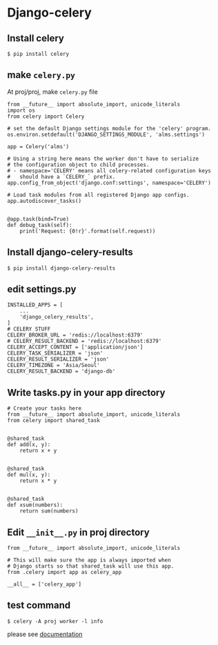 # Django-celery

## Install celery
```
$ pip install celery
```

## make `celery.py`
At proj/proj, make `celery.py` file
```
from __future__ import absolute_import, unicode_literals
import os
from celery import Celery

# set the default Django settings module for the 'celery' program.
os.environ.setdefault('DJANGO_SETTINGS_MODULE', 'alms.settings')

app = Celery('alms')

# Using a string here means the worker don't have to serialize
# the configuration object to child processes.
# - namespace='CELERY' means all celery-related configuration keys
#   should have a `CELERY_` prefix.
app.config_from_object('django.conf:settings', namespace='CELERY')

# Load task modules from all registered Django app configs.
app.autodiscover_tasks()


@app.task(bind=True)
def debug_task(self):
    print('Request: {0!r}'.format(self.request))

```

## Install django-celery-results
```
$ pip install django-celery-results
```

## edit settings.py
```
INSTALLED_APPS = [
    ...
    'django_celery_results',
]
# CELERY STUFF
CELERY_BROKER_URL = 'redis://localhost:6379'
# CELERY_RESULT_BACKEND = 'redis://localhost:6379'
CELERY_ACCEPT_CONTENT = ['application/json']
CELERY_TASK_SERIALIZER = 'json'
CELERY_RESULT_SERIALIZER = 'json'
CELERY_TIMEZONE = 'Asia/Seoul'
CELERY_RESULT_BACKEND = 'django-db'
```

## Write tasks.py in your app directory
```
# Create your tasks here
from __future__ import absolute_import, unicode_literals
from celery import shared_task


@shared_task
def add(x, y):
    return x + y


@shared_task
def mul(x, y):
    return x * y


@shared_task
def xsum(numbers):
    return sum(numbers)
```

## Edit `__init__.py` in proj directory
```
from __future__ import absolute_import, unicode_literals

# This will make sure the app is always imported when
# Django starts so that shared_task will use this app.
from .celery import app as celery_app

__all__ = ['celery_app']
```

## test command
```
$ celery -A proj worker -l info
```
please see [documentation](http://docs.celeryproject.org/en/latest/django/first-steps-with-django.html)